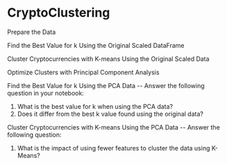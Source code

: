 # CryptoClustering

Prepare the Data

Find the Best Value for k Using the Original Scaled DataFrame

Cluster Cryptocurrencies with K-means Using the Original Scaled Data


Optimize Clusters with Principal Component Analysis


Find the Best Value for k Using the PCA Data
-- Answer the following question in your notebook:
1. What is the best value for k when using the PCA data?
2. Does it differ from the best k value found using the original data?

Cluster Cryptocurrencies with K-means Using the PCA Data
-- Answer the following question:
1. What is the impact of using fewer features to cluster the data using K-Means?